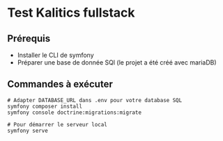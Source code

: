 # Test Kalitics fullstack

## Prérequis
* Installer le CLI de symfony
* Préparer une base de donnée SQl (le projet a été créé avec mariaDB)

## Commandes à exécuter
```shell
# Adapter DATABASE_URL dans .env pour votre database SQL
symfony composer install
symfony console doctrine:migrations:migrate

# Pour démarrer le serveur local
symfony serve
```

<!-- Premiere idée

1) pour saisir les informations du collaborateur une seule fois avant de passer au pointage je pense que un systeme d'authentification et connexion va permettre d'enregostrer ses infos une seule fois

=> donc je rajoute les infos pour rendre cela possible à la table user(mail, password, token ,active role)
=>make:migration et migrations:migrate

=>fomulaire d'inscription , security controller et authentification


Ensuite changer la relation entre la table chantier et pointage en ManyToMany 
pour selectionner plusieurs chantiers et plusieurs durées . Pour cela c'est mieux avoir la durée dans la table intermediaire plutot que dans pointage


Pour la deuxieme partie je pense qu'il faudra gerer les roles des collaborateur et permettre au chef du projet de placer les autre collaborateur sur un chantier . Donc un formulaire specifique accessible sous la condition de role_admin -->